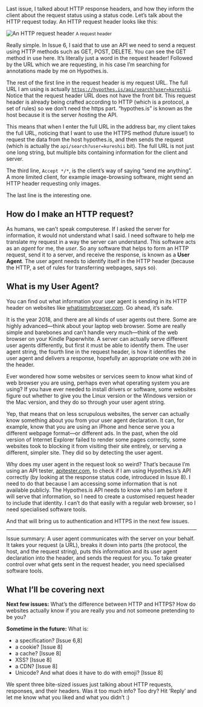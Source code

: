 Last issue, I talked about HTTP response headers, and how they inform the client about the request status using a status code. Let’s talk about the HTTP request today. An HTTP request header looks like this:


![An HTTP request header](https://github.com/ngjunsiang/laymansguide/blob/master/season1/issue009/issue009_01.png?raw=true)
<small>A request header</small>


Really simple. In Issue 6, I said that to use an API we need to send a request using HTTP methods such as GET, POST, DELETE. You can see the GET method in use here. It’s literally just a word in the request header! Followed by the URL which we are requesting, in his case I’m searching for annotations made by me on Hypothes.is.

The rest of the first line in the request header is my request URL. The full URL I am using is actually [`https://hypothes.is/api/search?user=kureshii`](https://hypothes.is/api/search?user=kureshii). Notice that the request header URL does not have the front bit. This request header is already being crafted according to HTTP (which is a protocol, a set of rules) so we don‘t need the https part. “hypothes.is” is known as the host because it is the server *host*ing the API.

This means that when I enter the full URL in the address bar, my client takes the full URL, noticing that I want to use the HTTPS method (future issue!) to request the data from the host hypothes.is, and then sends the request (which is actually the `api/search?user=kureshii` bit). The full URL is not just one long string, but multiple bits containing information for the client and server.

The third line, `Accept */*`, is the client’s way of saying “send me anything”. A more limited client, for example image-browsing software, might send an HTTP header requesting only images.

The last line is the interesting one.

## How do I make an HTTP request?

As humans, we can’t speak computerese. If I asked the server for information, it would not understand what I said. I need software to help me translate my request in a way the server can understand. This software acts as an *agent* for me, the *user*. So any software that helps to form an HTTP request, send it to a server, and receive the response, is known as a **User Agent**. The user agent needs to identify itself in the HTTP header (because the HTTP, a set of rules for transferring webpages, says so).

## What is my User Agent?

You can find out what information your user agent is sending in its HTTP header on websites like [whatismybrowser.com](https://www.whatismybrowser.com/detect/what-is-my-user-agent). Go ahead, it’s safe.

It is the year 2018, and there are all kinds of user agents out there. Some are highly advanced—think about your laptop web browser. Some are really simple and barebones and can’t handle very much—think of the web browser on your Kindle Paperwhite. A server can actually serve different user agents differently, but first it must be able to identify them. The user agent string, the fourth line in the request header, is how it identifies the user agent and delivers a response, hopefully an appropriate one with `200` in the header.

Ever wondered how some websites or services seem to know what kind of web browser you are using, perhaps even what operating system you are using? If you have ever needed to install drivers or software, some websites figure out whether to give you the Linux version or the Windows version or the Mac version, and they do so through your user agent string.

Yep, that means that on less scrupulous websites, the server can actually know something about you from your user agent declaration. It can, for example, know that you are using an iPhone and hence serve you a different webpage format—or different ads. In the past, when the old version of Internet Explorer failed to render some pages correctly, some websites took to blocking it from visiting their site entirely, or serving a different, simpler site. They did so by detecting the user agent.

Why does my user agent in the request look so weird? That’s because I’m using an API tester, [apitester.com](https://apitester.com/), to check if I am using Hypothes.is’s API correctly (by looking at the response status code, introduced in Issue 8). I need to do that because I am accessing some information that is not available publicly. The Hypothes.is API needs to know who I am before it will serve that information, so I need to create a customised request header to include that identity. I can’t do that easily with a regular web browser, so I need specialised software tools.

And that will bring us to authentication and HTTPS in the next few issues.

-----

Issue summary: A user agent communicates with the server on your behalf. It takes your request (a URL), breaks it down into parts (the protocol, the host, and the request string), puts this information and its user agent declaration into the header, and sends the request for you. To take greater control over what gets sent in the request header, you need specialised software tools.

## What I’ll be covering next

**Next few issues:** What’s the difference between HTTP and HTTPS? How do websites actually know if you are really you and not someone pretending to be you?

**Sometime in the future:** What is:

- a specification? [Issue 6,8]
- a cookie? [Issue 8]
- a cache? [Issue 8]
- XSS? [Issue 8]
- a CDN? [Issue 8]
- Unicode? And what does it have to do with emoji? [Issue 8]

We spent three bite-sized issues just talking about HTTP requests, responses, and their headers. Was it too much info? Too dry? Hit ‘Reply’ and let me know what you liked and what you didn’t :)
